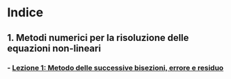 # Indice

## 1. Metodi numerici per la risoluzione delle equazioni non-lineari
### - [Lezione 1: Metodo delle successive bisezioni, errore e residuo](Appunti/Lezione1.md)
